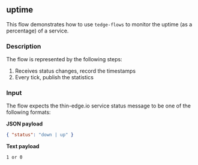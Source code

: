 ## uptime

This flow demonstrates how to use `tedge-flows` to monitor the uptime (as a percentage) of a service.

### Description

The flow is represented by the following steps:

1. Receives status changes, record the timestamps
1. Every tick, publish the statistics

### Input

The flow expects the thin-edge.io service status message to be one of the following formats:

**JSON payload**

```json
{ "status": "down | up" }
```

**Text payload**

```
1 or 0
```
